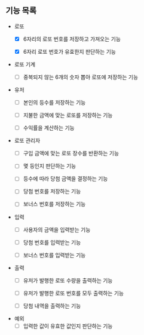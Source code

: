 ## 기능 목록
- 로또
  - [x] 6자리의 로또 번호를 저장하고 가져오는 기능
  - [x] 6자리 로또 번호가 유효한지 판단하는 기능


- 로또 기계
  - [ ] 중복되지 않는 6개의 숫자 뽑아 로또에 저장하는 기능


- 유저
  - [ ] 본인의 등수를 저장하는 기능  
  - [ ] 지불한 금액에 맞는 로또를 저장하는 기능
  - [ ] 수익률을 계산하는 기능


- 로또 관리자
  - [ ] 구입 금액에 맞는 로또 장수를 반환하는 기능
  - [ ] 몇 등인지 판단하는 기능
  - [ ] 등수에 따라 당첨 금액을 결정하는 기능
  - [ ] 당첨 번호를 저장하는 기능
  - [ ] 보너스 번호를 저장하는 기능


- 입력
  - [ ] 사용자의 금액을 입력받는 기능
  - [ ] 당첨 번호를 입력받는 기능
  - [ ] 보너스 번호를 입력받는 기능
      

- 출력
  - [ ] 유저가 발행한 로또 수량을 출력하는 기능
  - [ ] 유저가 발행한 로또 번호를 모두 출력하는 기능
  - [ ] 당첨 내역을 출력하는 기능


- 예외
  - [ ] 입력한 값이 유효한 값인지 판단하는 기능